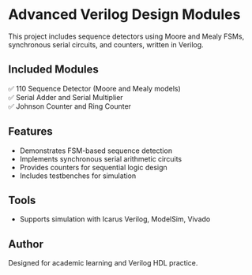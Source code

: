 # Advanced Verilog Design Modules

This project includes sequence detectors using Moore and Mealy FSMs, synchronous serial circuits, and counters, written in Verilog.

## Included Modules
✅ 110 Sequence Detector (Moore and Mealy models)  
✅ Serial Adder and Serial Multiplier  
✅ Johnson Counter and Ring Counter  

## Features
- Demonstrates FSM-based sequence detection  
- Implements synchronous serial arithmetic circuits  
- Provides counters for sequential logic design  
- Includes testbenches for simulation  

## Tools
- Supports simulation with Icarus Verilog, ModelSim, Vivado  

## Author
Designed for academic learning and Verilog HDL practice.
